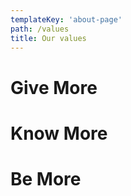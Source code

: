 ```yaml
---
templateKey: 'about-page'
path: /values
title: Our values
---
```

# Give More

# Know More

# Be More
